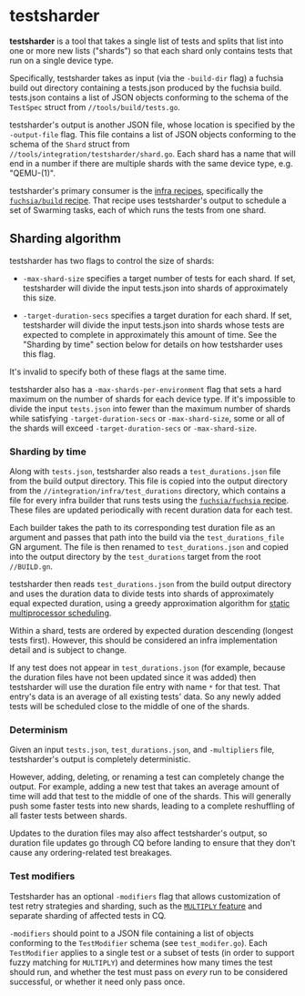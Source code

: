 # testsharder

**testsharder** is a tool that takes a single list of tests and splits that
list into one or more new lists ("shards") so that each shard only contains
tests that run on a single device type.

Specifically, testsharder takes as input (via the `-build-dir` flag) a
fuchsia build out directory containing a tests.json produced by the fuchsia
build. tests.json contains a list of JSON objects conforming to the schema of
the `TestSpec` struct from `//tools/build/tests.go`.

testsharder's output is another JSON file, whose location is specified by the
`-output-file` flag. This file contains a list of JSON objects conforming to
the schema of the `Shard` struct from
`//tools/integration/testsharder/shard.go`. Each shard has a name that will
end in a number if there are multiple shards with the same device type, e.g.
"QEMU-(1)".

testsharder's primary consumer is the
[infra recipes](https://fuchsia.googlesource.com/infra/recipes), specifically
the
[`fuchsia/build` recipe](https://fuchsia.googlesource.com/infra/recipes/+/fbb7310f9df6c98428010fd0b36110fdfe4b9bfa/recipes/fuchsia/build.py#294).
That recipe uses testsharder's output to schedule a set of Swarming tasks,
each of which runs the tests from one shard.

## Sharding algorithm

testsharder has two flags to control the size of shards:

*   `-max-shard-size` specifies a target number of tests for each shard. If set,
    testsharder will divide the input tests.json into shards of approximately
    this size.
    <!-- TODO(fxbug.dev/49286): Rename this to `-target-test-count` -->

*   `-target-duration-secs` specifies a target duration for each shard. If set,
    testsharder will divide the input tests.json into shards whose tests are
    expected to complete in approximately this amount of time. See the
    "Sharding by time" section below for details on how testsharder uses this
    flag.

It's invalid to specify both of these flags at the same time.

testsharder also has a `-max-shards-per-environment` flag that sets a hard
maximum on the number of shards for each device type. If it's impossible to
divide the input `tests.json` into fewer than the maximum number of shards
while satisfying `-target-duration-secs` or `-max-shard-size`, some or all of
the shards will exceed `-target-duration-secs` or `-max-shard-size`.

### Sharding by time

Along with `tests.json`, testsharder also reads a `test_durations.json` file
from the build output directory. This file is copied into the output
directory from the `//integration/infra/test_durations` directory, which
contains a file for every infra builder that runs tests using the
[`fuchsia/fuchsia` recipe](https://fuchsia.googlesource.com/infra/recipes/+/fbb7310f9df6c98428010fd0b36110fdfe4b9bfa/recipes/fuchsia/fuchsia.py).
These files are updated periodically with recent duration data for each test.

Each builder takes the path to its corresponding test duration file as an
argument and passes that path into the build via the `test_durations_file` GN
argument. The file is then renamed to `test_durations.json` and copied into
the output directory by the `test_durations` target from the root
`//BUILD.gn`.

testsharder then reads `test_durations.json` from the build output directory
and uses the duration data to divide tests into shards of approximately equal
expected duration, using a greedy approximation algorithm for
[static multiprocessor scheduling](https://en.wikipedia.org/wiki/Multiprocessor_scheduling).

Within a shard, tests are ordered by expected duration descending (longest
tests first). However, this should be considered an infra implementation
detail and is subject to change.

If any test does not appear in `test_durations.json` (for example, because
the duration files have not been updated since it was added) then testsharder
will use the duration file entry with name `*` for that test. That entry's
data is an average of all existing tests' data. So any newly added tests will
be scheduled close to the middle of one of the shards.

### Determinism

Given an input `tests.json`, `test_durations.json`, and `-multipliers` file,
testsharder's output is completely deterministic.

However, adding, deleting, or renaming a test can completely change the
output. For example, adding a new test that takes an average amount of time
will add that test to the middle of one of the shards. This will generally
push some faster tests into new shards, leading to a complete reshuffling of
all faster tests between shards.

Updates to the duration files may also affect testsharder's output, so
duration file updates go through CQ before landing to ensure that they don't
cause any ordering-related test breakages.

### Test modifiers

Testsharder has an optional `-modifiers` flag that allows customization of
test retry strategies and sharding, such as the
[`MULTIPLY` feature](https://fuchsia.dev/fuchsia-src/concepts/testing/testability_rubric#recommended_test_for_flakiness_if_supported)
and separate sharding of affected tests in CQ.

`-modifiers` should point to a JSON file containing a list of objects
conforming to the `TestModifier` schema (see `test_modifer.go`). Each
`TestModifier` applies to a single test or a subset of tests (in order to
support fuzzy matching for `MULTIPLY`) and determines how many times the test
should run, and whether the test must pass on *every* run to be considered
successful, or whether it need only pass once.
